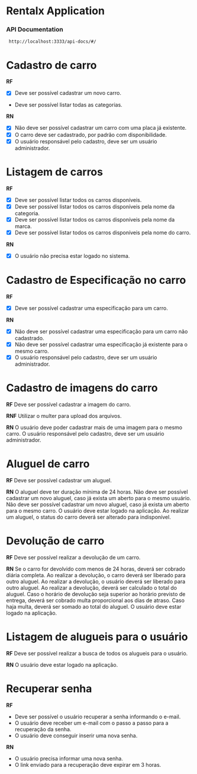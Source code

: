 # Rentalx Application

### API Documentation
`` http://localhost:3333/api-docs/#/``

# Cadastro de carro

**RF**
- [x] Deve ser possível cadastrar um novo carro. 
* Deve ser possível listar todas as categorias.

**RN**

- [x] Não deve ser possível cadastrar um carro com uma placa já existente.
- [x] O carro deve ser cadastrado, por padrão com disponibilidade.
- [x] O usuário responsável pelo cadastro, deve ser um usuário administrador.

# Listagem de carros

**RF**
- [x] Deve ser possível listar todos os carros disponíveis.
- [x] Deve ser possível listar todos os carros disponíveis pela nome da categoria.
- [x] Deve ser possível listar todos os carros disponíveis pela nome da marca.
- [x] Deve ser possível listar todos os carros disponíveis pela nome do carro.

**RN**
- [x] O usuário não precisa estar logado no sistema.

# Cadastro de Especificação no carro

**RF**
- [x] Deve ser possível cadastrar uma especificação para um carro.
 
**RN**
- [x] Não deve ser possível cadastrar uma especificação para um carro não cadastrado.
- [x] Não deve ser possível cadastrar uma especificação já existente para o mesmo carro.
- [x] O usuário responsável pelo cadastro, deve ser um usuário administrador.

# Cadastro de imagens do carro

**RF**
Deve ser possível cadastrar a imagem do carro.

**RNF**
Utilizar o multer para upload dos arquivos.

**RN**
O usuário deve poder cadastrar mais de uma imagem para o mesmo carro.
O usuário responsável pelo cadastro, deve ser um usuário administrador.

# Aluguel de carro

**RF**
Deve ser possível cadastrar um aluguel.

**RN**
O aluguel deve ter duração mínima de 24 horas.
Não deve ser possível cadastrar um novo aluguel, caso já exista um aberto para o mesmo usuário.
Não deve ser possível cadastrar um novo aluguel, caso já exista um aberto para o mesmo carro.
O usuário deve estar logado na aplicação.
Ao realizar um aluguel, o status do carro deverá ser alterado para indisponível.

# Devolução de carro

**RF**
Deve ser possível realizar a devolução de um carro.

**RN**
Se o carro for devolvido com menos de 24 horas, deverá ser cobrado diária completa.
Ao realizar a devolução, o carro deverá ser liberado para outro aluguel.
Ao realizar a devolução, o usuário deverá ser liberado para outro aluguel.
Ao realizar a devolução, deverá ser calculado o total do aluguel.
Caso o horário de devolução seja superior ao horário previsto de entrega, deverá ser cobrado
multa proporcional aos dias de atraso.
Caso haja multa, deverá ser somado ao total do aluguel.
O usuário deve estar logado na aplicação.

# Listagem de alugueis para o usuário

**RF**
Deve ser possível realizar a busca de todos os alugueis para o usuário.

**RN**
O usuário deve estar logado na aplicação.

# Recuperar senha

**RF**
- Deve ser possível o usuário recuperar a senha informando o e-mail.
- O usuário deve receber um e-mail com o passo a passo para a recuperação da senha.
- O usuário deve conseguir inserir uma nova senha.

**RN**
- O usuário precisa informar uma nova senha.
- O link enviado para a recuperação deve expirar em 3 horas.
